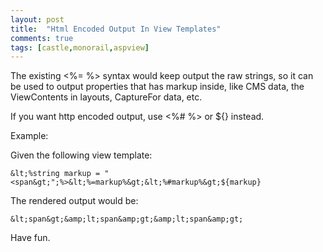 ```yaml
---
layout: post
title:  "Html Encoded Output In View Templates"
comments: true
tags: [castle,monorail,aspview]
---
```



The existing &lt;%= %&gt; syntax would keep output the raw strings, so it can be used to output properties that has markup inside, like CMS data, the ViewContents in layouts, CaptureFor data, etc.



If you want http encoded output, use &lt;%# %&gt; or ${} instead.



Example:

Given the following view template:

```
&lt;%string markup = "<span&gt;";%>&lt;%=markup%&gt;&lt;%#markup%&gt;${markup}
```



The rendered output would be:

```
&lt;span&gt;&amp;lt;span&amp;gt;&amp;lt;span&amp;gt;
```



Have fun.

